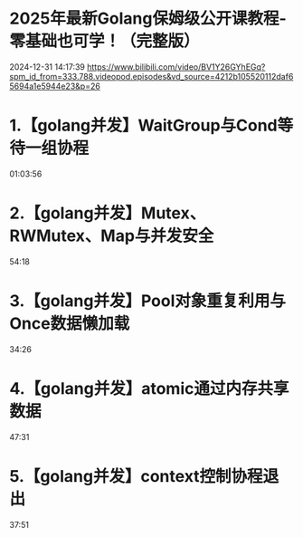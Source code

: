 # 2025年最新Golang保姆级公开课教程-零基础也可学！（完整版）
2024-12-31 14:17:39
https://www.bilibili.com/video/BV1Y26GYhEGq?spm_id_from=333.788.videopod.episodes&vd_source=4212b105520112daf65694a1e5944e23&p=26
 
 
# 1.【golang并发】WaitGroup与Cond等待一组协程
01:03:56


# 2.【golang并发】Mutex、RWMutex、Map与并发安全
54:18


# 3.【golang并发】Pool对象重复利用与Once数据懒加载
34:26


# 4.【golang并发】atomic通过内存共享数据
47:31


# 5.【golang并发】context控制协程退出
37:51


 